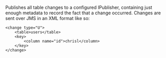 Publishes all table changes to a configured IPublisher, containing just enough metadata to record the fact that a change occurred. Changes are sent over JMS in an XML format like so:

    <change type="U">
        <table>users</table>
        <key>
            <column name="id">chrisl</column>
        </key>
    </change>
